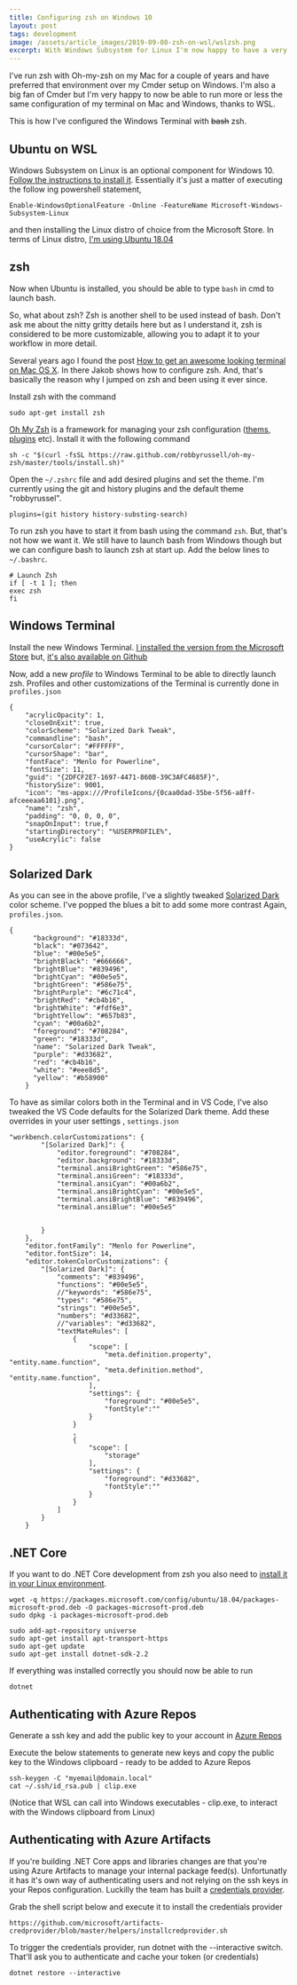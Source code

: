 ```yaml
---
title: Configuring zsh on Windows 10
layout: post
tags: development
image: /assets/article_images/2019-09-08-zsh-on-wsl/wslzsh.png
excerpt: With Windows Subsystem for Linux I'm now happy to have a very similar cli experience on both Windows and Mac. This is how I've configured zsh on Windows.
---
```

I've run zsh with Oh-my-zsh on my Mac for a couple of years and have preferred that environment over my Cmder setup on Windows. I'm also a big fan of Cmder but I'm very happy to now be able to run more or less the same configuration of my terminal on Mac and Windows, thanks to WSL.

This is how I've configured the Windows Terminal with ~~bash~~ zsh.

## Ubuntu on WSL
Windows Subsystem on Linux is an optional component for Windows 10. [Follow the instructions to install it](https://docs.microsoft.com/en-us/windows/wsl/install-win10).
Essentially it's just a matter of executing the follow ing powershell statement,
```
Enable-WindowsOptionalFeature -Online -FeatureName Microsoft-Windows-Subsystem-Linux
```
and then installing the Linux distro of choice from the Microsoft Store.
 In terms of Linux distro, [I'm using Ubuntu 18.04](https://www.microsoft.com/store/apps/9N9TNGVNDL3Q)


## zsh
Now when Ubuntu is installed, you should be able to type `bash` in cmd to launch bash.

So, what about zsh? Zsh is another shell to be used instead of bash. Don't ask me about the nitty gritty details here but as I understand it, zsh is considered to be more customizable, allowing you to adapt it to your workflow in more detail.

Several years ago I found the post [How to get an awesome looking terminal on Mac OS X](https://jakoblaegdsmand.com/en/blog/how-to-get-an-awesome-looking-terminal-on-mac-os-x/). In there Jakob shows how to configure zsh. And, that's basically the reason why I jumped on zsh and been using it ever since.

Install zsh with the command
```
sudo apt-get install zsh
```

[Oh My Zsh](https://ohmyz.sh/) is a framework for managing your zsh configuration ([thems](https://github.com/robbyrussell/oh-my-zsh/wiki/Themes), [plugins](https://github.com/robbyrussell/oh-my-zsh/wiki/Plugins-Overview) etc). Install it with the following command
```
sh -c "$(curl -fsSL https://raw.github.com/robbyrussell/oh-my-zsh/master/tools/install.sh)"
```

Open the `~/.zshrc` file and add desired plugins and set the theme. I'm currently using the git and history plugins and the default theme "robbyrussel".
```
plugins=(git history history-substing-search)
```

To run zsh you have to start it from bash using the command `zsh`. But, that's not how we want it. We still have to launch bash from Windows though but we can configure bash to launch zsh at start up.
Add the below lines to `~/.bashrc`.

```
# Launch Zsh
if [ -t 1 ]; then
exec zsh
fi
```

## Windows Terminal
Install the new Windows Terminal.
[I installed the version from the Microsoft Store](
https://www.microsoft.com/en-us/p/windows-terminal-preview/9n0dx20hk701) but, [it's also available on Github](https://github.com/microsoft/Terminal)

Now, add a new _profile_ to  Windows Terminal to be able to directly launch zsh. Profiles and other customizations of the Terminal is currently done in `profiles.json`

```
{
    "acrylicOpacity": 1,
    "closeOnExit": true,
    "colorScheme": "Solarized Dark Tweak",
    "commandline": "bash",
    "cursorColor": "#FFFFFF",
    "cursorShape": "bar",
    "fontFace": "Menlo for Powerline",
    "fontSize": 11,
    "guid": "{2DFCF2E7-1697-4471-860B-39C3AFC4685F}",
    "historySize": 9001,
    "icon": "ms-appx:///ProfileIcons/{0caa0dad-35be-5f56-a8ff-afceeeaa6101}.png",
    "name": "zsh",
    "padding": "0, 0, 0, 0",
    "snapOnInput": true,f
    "startingDirectory": "%USERPROFILE%",
    "useAcrylic": false
}
```

## Solarized Dark
As you can see in the above profile, I've a slightly tweaked [Solarized Dark](https://ethanschoonover.com/solarized/) color scheme. I've popped the blues a bit to add some more contrast
Again, `profiles.json`.
```
{
      "background": "#18333d",
      "black": "#073642",
      "blue": "#00e5e5",
      "brightBlack": "#666666",
      "brightBlue": "#839496",
      "brightCyan": "#00e5e5",
      "brightGreen": "#586e75",
      "brightPurple": "#6c71c4",
      "brightRed": "#cb4b16",
      "brightWhite": "#fdf6e3",
      "brightYellow": "#657b83",
      "cyan": "#00a6b2",
      "foreground": "#708284",
      "green": "#18333d",
      "name": "Solarized Dark Tweak",
      "purple": "#d33682",
      "red": "#cb4b16",
      "white": "#eee8d5",
      "yellow": "#b58900"
    }
```

To have as similar colors both in the Terminal and in VS Code, I've also tweaked the VS Code defaults for the Solarized Dark theme.
Add these overrides in your user settings , `settings.json`

```
"workbench.colorCustomizations": {
        "[Solarized Dark]": {
            "editor.foreground": "#708284",
            "editor.background": "#18333d",
            "terminal.ansiBrightGreen": "#586e75",
            "terminal.ansiGreen": "#18333d",
            "terminal.ansiCyan": "#00a6b2",
            "terminal.ansiBrightCyan": "#00e5e5",
            "terminal.ansiBrightBlue": "#839496",
            "terminal.ansiBlue": "#00e5e5"


        }
    },
    "editor.fontFamily": "Menlo for Powerline",
    "editor.fontSize": 14,
    "editor.tokenColorCustomizations": {
        "[Solarized Dark]": {
            "comments": "#839496",
            "functions": "#00e5e5",
            //"keywords": "#586e75",
            "types": "#586e75",
            "strings": "#00e5e5",
            "numbers": "#d33682",
            //"variables": "#d33682",
            "textMateRules": [
                {
                    "scope": [
                        "meta.definition.property", "entity.name.function",
                        "meta.definition.method", "entity.name.function",
                    ],
                    "settings": {
                        "foreground": "#00e5e5",
                        "fontStyle":""
                    }
                }
                ,
                {
                    "scope": [
                        "storage"
                    ],
                    "settings": {
                        "foreground": "#d33682",
                        "fontStyle":""
                    }
                }
            ]
        }
    }
```

## .NET Core
If you want to do .NET Core development from zsh you also need to [install it in your Linux environment](https://dotnet.microsoft.com/learn/dotnet/hello-world-tutorial/install).

```
wget -q https://packages.microsoft.com/config/ubuntu/18.04/packages-microsoft-prod.deb -O packages-microsoft-prod.deb
sudo dpkg -i packages-microsoft-prod.deb
```

```
sudo add-apt-repository universe
sudo apt-get install apt-transport-https
sudo apt-get update
sudo apt-get install dotnet-sdk-2.2
```

If everything was installed correctly you should now be able to run
```
dotnet
```

## Authenticating with Azure Repos
Generate a ssh key and add the public key to your account in [Azure Repos](https://docs.microsoft.com/en-us/azure/devops/repos/git/use-ssh-keys-to-authenticate?view=azure-devops)

Execute the below statements to generate new keys and copy the public key to the Windows clipboard - ready to be added to Azure Repos

```
ssh-keygen -C "myemail@domain.local"
cat ~/.ssh/id_rsa.pub | clip.exe
```

(Notice that WSL can call into Windows executables - clip.exe, to interact with the Windows clipboard from Linux)

## Authenticating with Azure Artifacts
If you're building .NET Core apps and libraries changes are that you're using Azure Artifacts to manage your internal package feed(s). Unfortunatly it has it's own way of authenticating users and not relying on the ssh keys in your Repos configuration. Luckilly the team has built a [credentials provider](https://github.com/microsoft/artifacts-credprovider).

Grab the shell script below and execute it to install the credentials provider
```
https://github.com/microsoft/artifacts-credprovider/blob/master/helpers/installcredprovider.sh
```
To trigger the credentials provider, run dotnet with the --interactive switch. That'll ask you to authenticate and cache your token (or credentials)

```
dotnet restore --interactive
```